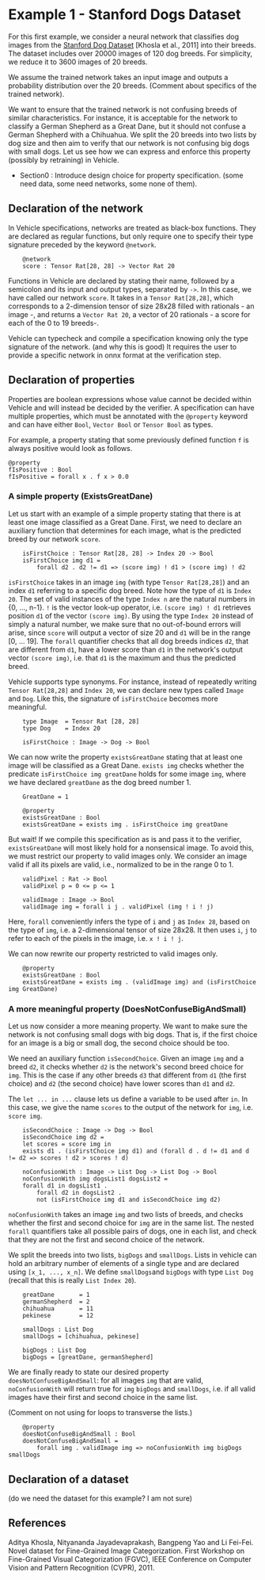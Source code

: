 # Example 1 - Stanford Dogs Dataset

For this first example, we consider a neural network that classifies dog images from the
[Stanford Dog Dataset](https://www.kaggle.com/datasets/jessicali9530/stanford-dogs-dataset) [Khosla et al., 2011] into their breeds.
The dataset includes over 20000 images of 120 dog breeds. For simplicity, we reduce it to 3600 images of 20 breeds.

We assume the trained network takes an input image and outputs a probability distribution over the 20 breeds.
(Comment about specifics of the trained network).

We want to ensure that the trained network is not confusing breeds of similar characteristics.
For instance, it is acceptable for the network to classify a German Shepherd as a Great Dane, but it should not confuse a German Shepherd with a Chihuahua. We split the 20 breeds into two lists by dog size and then aim to verify that our network is not confusing
big dogs with small dogs. Let us see how we can express and enforce this property (possibly by retraining) in Vehicle.

- Section0 : Introduce design choice for property specification. (some need data, some need networks, some none of them).

## Declaration of the network

In Vehicle specifications, networks are treated as black-box functions.
They are declared as regular functions, but only require one to specify their type signature preceded by the keyword `@network`.

```{.vcl}
    @network
    score : Tensor Rat[28, 28] -> Vector Rat 20
```

Functions in Vehicle are declared by stating their name, followed by a semicolon and its input and output types, separated by `->`.
In this case, we have called our network `score`. It takes in a `Tensor Rat[28,28]`, which corresponds to a 2-dimension tensor of
size 28x28 filled with rationals - an image -, and returns a `Vector Rat 20`, a vector of 20 rationals - a score for each of the 0 to 19
breeds-.

Vehicle can typecheck and compile a specification knowing only the type signature of the network. (and why this is good)
It requires the user to provide a specific network in onnx format at the verification step.

## Declaration of properties

Properties are boolean expressions whose value cannot be decided within Vehicle and will instead be decided
by the verifier. A specification can have multiple properties, which must be annotated with the `@property` keyword and can have
either `Bool`, `Vector Bool` or `Tensor Bool` as types.

For example, a property stating that some previously defined function `f` is always positive would look as follows.

```{.vcl}
@property
fIsPositive : Bool
fIsPositive = forall x . f x > 0.0
```

### A simple property (ExistsGreatDane)

Let us start with an example of a simple property stating that there is at least one image classified as a Great Dane.
First, we need to declare an auxiliary function that determines for each image, what is the predicted breed by our network `score`.

```{.vcl}
    isFirstChoice : Tensor Rat[28, 28] -> Index 20 -> Bool
    isFirstChoice img d1 =
        forall d2 . d2 != d1 => (score img) ! d1 > (score img) ! d2
```

`isFirstChoice` takes in an image `img` (with type `Tensor Rat[28,28]`) and an index `d1` referring to a specific dog breed. Note how
the type of `d1` is `Index 20`. The set of valid instances of the type `Index n` are the natural numbers in {0, ..., n-1}.
`!` is the vector look-up operator, i.e. `(score img) ! d1` retrieves position `d1` of the vector `(score img)`.
By using the type `Index 20` instead of simply a natural number, we make sure that no out-of-bound errors will arise, since `score` will output a vector of size 20 and `d1` will be in the range [0, ... 19].
The `forall` quantifier checks that all dog breeds indices `d2`, that are different from `d1`, have a lower score than `d1` in the network's output vector `(score img)`, i.e. that `d1` is the maximum and thus the predicted breed.

Vehicle supports type synonyms. For instance, instead of repeatedly writing `Tensor Rat[28,28]` and `Index 20`,
we can declare new types called `Image` and `Dog`. Like this, the signature of
`isFirstChoice` becomes more meaningful.

```{.vcl}
    type Image  = Tensor Rat [28, 28]
    type Dog    = Index 20

    isFirstChoice : Image -> Dog -> Bool
```

We can now write the property `existsGreatDane` stating that at least one image will be classified as a Great Dane.
`exists img` checks whether the predicate `isFirstChoice img greatDane` holds for some image `img`,
where we have declared `greatDane` as the dog breed number 1.

```{.vcl}
    GreatDane = 1

    @property
    existsGreatDane : Bool
    existsGreatDane = exists img . isFirstChoice img greatDane
```

But wait! If we compile this specification as is and pass it to the verifier, `existsGreatDane` will most likely
hold for a nonsensical image. To avoid this, we must restrict our property to valid images only.
We consider an image valid if all its pixels are valid, i.e., normalized to be in the range 0 to 1.

```{.vcl}
    validPixel : Rat -> Bool
    validPixel p = 0 <= p <= 1

    validImage : Image -> Bool
    validImage img = forall i j . validPixel (img ! i ! j)
```

Here, `forall` conveniently infers the type of `i` and `j` as `Index 28`, based on the type of `img`, i.e. a 2-dimensional tensor of size 28x28. It then uses `i`, `j` to refer to each of the pixels in the image, i.e. `x ! i ! j`.

We can now rewrite our property restricted to valid images only.

```{.vcl}
    @property
    existsGreatDane : Bool
    existsGreatDane = exists img . (validImage img) and (isFirstChoice img GreatDane)
```

### A more meaningful property (DoesNotConfuseBigAndSmall)

Let us now consider a more meaning property. We want to make sure the network is not confusing small dogs with big dogs. That is,
if the first choice for an image is a big or small dog, the second choice should be too.

We need an auxiliary function `isSecondChoice`. Given an image `img` and a breed `d2`, it checks whether `d2` is the network's second breed choice for `img`. This is the case if any other breeds `d3` that different from `d1` (the first choice) and `d2` (the second choice) have lower scores than `d1` and `d2`.

The `let ... in ...` clause lets us define a variable to be used after `in`. In this case, we give the name `scores` to the output of the network for `img`, i.e. `score img`.

```{.vcl}
    isSecondChoice : Image -> Dog -> Bool
    isSecondChoice img d2 =
    let scores = score img in
    exists d1 . (isFirstChoice img d1) and (forall d . d != d1 and d != d2 => scores ! d2 > scores ! d)
```

```{.vcl}
    noConfusionWith : Image -> List Dog -> List Dog -> Bool
    noConfusionWith img dogsList1 dogsList2 =
    forall d1 in dogsList1 .
        forall d2 in dogsList2 .
        not (isFirstChoice img d1 and isSecondChoice img d2)
```

`noConfusionWith` takes an image `img` and two lists of breeds, and checks whether the first and second choice for `img`
are in the same list. The nested `forall` quantifiers take all possible pairs of dogs, one in each list, and check that they are not the first and second choice of the network.

We split the breeds into two lists, `bigDogs` and `smallDogs`.
Lists in vehicle can hold an arbitrary number of elements of a single type and are declared using `[x_1, ..., x_n]`.
We define `smallDogs`and `bigDogs` with type `List Dog` (recall that this is really `List Index 20`).

```{.vcl}
    greatDane       = 1
    germanShepherd  = 2
    chihuahua       = 11
    pekinese        = 12

    smallDogs : List Dog
    smallDogs = [chihuahua, pekinese]

    bigDogs : List Dog
    bigDogs = [greatDane, germanShepherd]
```

We are finally ready to state our desired property `doesNotConfuseBigAndSmall`: for all images `img` that are valid,
`noConfusionWith` will return true for `img` `bigDogs` and `smallDogs`, i.e. if all valid images have their first and second
choice in the same list.

(Comment on not using for loops to transverse the lists.)

```{.vcl}
    @property
    doesNotConfuseBigAndSmall : Bool
    doesNotConfuseBigAndSmall =
        forall img . validImage img => noConfusionWith img bigDogs smallDogs
```

## Declaration of a dataset

(do we need the dataset for this example? I am not sure)

## References

Aditya Khosla, Nityananda Jayadevaprakash, Bangpeng Yao and Li Fei-Fei. Novel dataset for Fine-Grained Image Categorization. First Workshop on Fine-Grained Visual Categorization (FGVC), IEEE Conference on Computer Vision and Pattern Recognition (CVPR), 2011.
